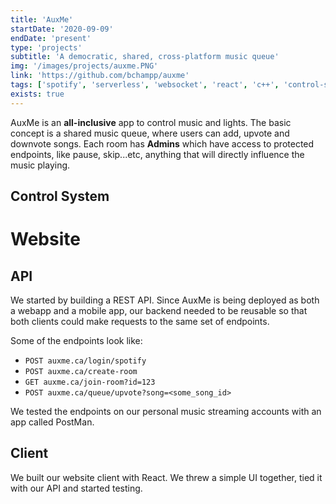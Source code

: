 ```yaml
---
title: 'AuxMe'
startDate: '2020-09-09'
endDate: 'present'
type: 'projects'
subtitle: 'A democratic, shared, cross-platform music queue'
img: '/images/projects/auxme.PNG'
link: 'https://github.com/bchampp/auxme'
tags: ['spotify', 'serverless', 'websocket', 'react', 'c++', 'control-system']
exists: true
---
```


AuxMe is an **all-inclusive** app to control music and lights. 
The basic concept is a shared music queue, where users can add, upvote and downvote songs. Each room has **Admins** which have access to protected endpoints, like pause, skip...etc, anything that will directly influence the music playing. 

## Control System


# Website
## API
We started by building a REST API. Since AuxMe is being deployed as both a webapp and a mobile app, our backend needed to be reusable so that both clients could make requests to the same set of endpoints. 

Some of the endpoints look like: 
- `POST auxme.ca/login/spotify`
- `POST auxme.ca/create-room`
- `GET auxme.ca/join-room?id=123`
- `POST auxme.ca/queue/upvote?song=<some_song_id>`

We tested the endpoints on our personal music streaming accounts with an app called PostMan.

## Client
We built our website client with React. We threw a simple UI together, tied it with our API and started testing. 


